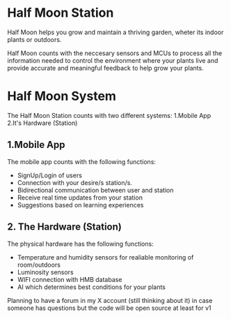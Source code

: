 # Half Moon Station
Half Moon helps you grow and maintain a thriving garden, wheter its indoor plants or outdoors.

Half Moon counts with the neccesary sensors and MCUs to process all the information
needed to control the environment where your plants live and provide accurate and 
meaningful feedback to help grow your plants.

# Half Moon System
The Half Moon Station counts with two different systems: 1.Mobile App 2.It's Hardware (Station)

## 1.Mobile App
The mobile app counts with the following functions:
- SignUp/Login of users
- Connection with your desire/s station/s.
- Bidirectional communication between user and station
- Receive real time updates from your station
- Suggestions based on learning experiences

## 2. The Hardware (Station)
The physical hardware has the following functions:
- Temperature and humidity sensors for realiable monitoring of room/outdoors
- Luminosity sensors
- WIFI connection with HMB database 
- AI which determines best conditions for your plants

Planning to have a forum in my X account (still thinking about it) in case someone has questions but the code will be open source at least for v1


